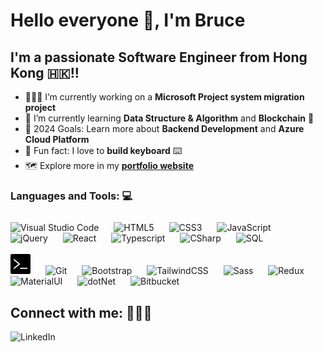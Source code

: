 # Hello everyone 👋, I'm Bruce

## I'm a passionate Software Engineer from Hong Kong 🇭🇰!!

- 👨🏻‍💻 I’m currently working on a **Microsoft Project system migration project**
- 🌱 I’m currently learning **Data Structure & Algorithm** and **Blockchain** 🤣
- 🎯 2024 Goals: Learn more about **Backend Development** and **Azure Cloud Platform**
- 🌟 Fun fact: I love to **build keyboard** ⌨️
- 🗺 Explore more in my [**portfolio website**][portfolio]

### Languages and Tools: 💻

<div align="left" style="padding-top:10px;" >
  <img alt="Visual Studio Code" width="32px" src="https://cdn.jsdelivr.net/gh/devicons/devicon/icons/vscode/vscode-original.svg" style="padding-right:20px;" />
  <img alt="HTML5" width="32px" src="https://cdn.jsdelivr.net/gh/devicons/devicon/icons/html5/html5-original.svg" style="padding-right:20px;" />
  <img alt="CSS3" width="32px" src="https://cdn.jsdelivr.net/gh/devicons/devicon/icons/css3/css3-original.svg" style="padding-right:20px;" />
  <img alt="JavaScript" width="32px" src="https://cdn.jsdelivr.net/gh/devicons/devicon/icons/javascript/javascript-original.svg" style="padding-right:20px;" />
  <img alt="jQuery" width="32px" src="https://cdn.jsdelivr.net/gh/devicons/devicon/icons/jquery/jquery-original.svg" style="padding-right:20px;" />
  <img alt="React" width="32px" src="https://cdn.jsdelivr.net/gh/devicons/devicon/icons/react/react-original.svg" style="padding-right:20px;" />
  <img alt="Typescript" width="32px" src="https://cdn.jsdelivr.net/gh/devicons/devicon/icons/typescript/typescript-original.svg" style="padding-right:20px;" />
  <img alt="CSharp" width="32px" src="https://cdn.jsdelivr.net/gh/devicons/devicon@latest/icons/csharp/csharp-original.svg" style="padding-right:20px;" />
  <img alt="SQL" width="32px" src="https://cdn.jsdelivr.net/gh/devicons/devicon@latest/icons/azuresqldatabase/azuresqldatabase-original.svg" style="padding-right:20px;" />
</div>
<br />
<div align="left">
  <img alt="Command Line" width="32px" src="./img/terminal.png" style="padding-right:20px;" />
  <img alt="Git" width="32px" src="https://cdn.jsdelivr.net/gh/devicons/devicon/icons/git/git-original.svg" style="padding-right:20px;" />
  <img alt="Bootstrap" width="32px" src="https://cdn.jsdelivr.net/gh/devicons/devicon/icons/bootstrap/bootstrap-original.svg" style="padding-right:20px;" />
  <img alt="TailwindCSS" width="32px" src="https://cdn.jsdelivr.net/gh/devicons/devicon@latest/icons/tailwindcss/tailwindcss-original.svg" style="padding-right:20px;" />
  <img alt="Sass" width="32px" src="https://cdn.jsdelivr.net/gh/devicons/devicon/icons/sass/sass-original.svg" style="padding-right:20px;" />
  <img alt="Redux" width="32px" src="https://cdn.jsdelivr.net/gh/devicons/devicon/icons/redux/redux-original.svg" style="padding-right:20px;" />
  <img alt="MaterialUI" width="32px" src="https://cdn.jsdelivr.net/gh/devicons/devicon/icons/materialui/materialui-original.svg" style="padding-right:20px;" />
  <img alt="dotNet" width="32px" src="https://cdn.jsdelivr.net/gh/devicons/devicon@latest/icons/dot-net/dot-net-original-wordmark.svg" style="padding-right:20px;" />
  <img alt="Bitbucket" width="32px" src="https://cdn.jsdelivr.net/gh/devicons/devicon@latest/icons/bitbucket/bitbucket-original-wordmark.svg" style="padding-right:20px;" />
</div>

## Connect with me: 🙋🏻‍♂️

[<img align="left" alt="LinkedIn"  src="https://img.shields.io/badge/LinkedIn-0077B5?style=for-the-badge&logo=linkedin&logoColor=white" />][linkedin]

[linkedin]: https://www.linkedin.com/in/bruce-webdeveloper
[portfolio]: https://lto666.github.io/
